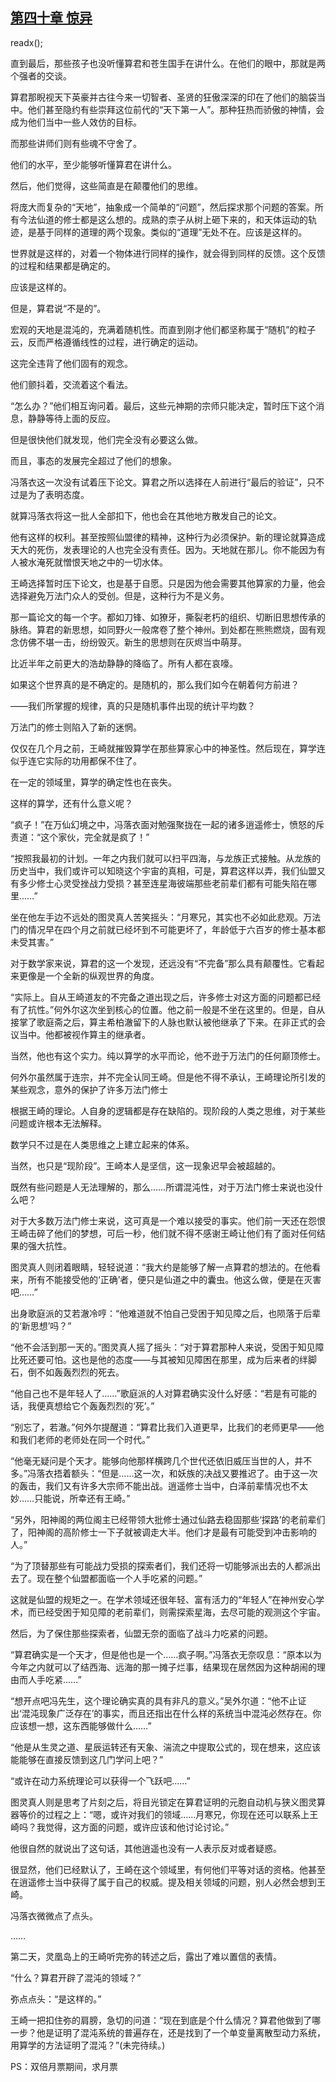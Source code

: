 ## [第四十章 惊异](https://www.xxbiquge.com/11_11207/9075803.html)
readx();

  直到最后，那些孩子也没听懂算君和苍生国手在讲什么。在他们的眼中，那就是两个强者的交谈。

  算君那睨视天下英豪并古往今来一切智者、圣贤的狂傲深深的印在了他们的脑袋当中。他们甚至隐约有些崇拜这位前代的“天下第一人”。那种狂热而骄傲的神情，会成为他们当中一些人效仿的目标。

  而那些讲师们则有些魂不守舍了。

  他们的水平，至少能够听懂算君在讲什么。

  然后，他们觉得，这些简直是在颠覆他们的思维。

  将庞大而复杂的“天地”，抽象成一个简单的“问题”，然后探求那个问题的答案。所有今法仙道的修士都是这么想的。成熟的柰子从树上砸下来的，和天体运动的轨迹，是基于同样的道理的两个现象。类似的“道理”无处不在。应该是这样的。

  世界就是这样的，对着一个物体进行同样的操作，就会得到同样的反馈。这个反馈的过程和结果都是确定的。

  应该是这样的。

  但是，算君说“不是的”。

  宏观的天地是混沌的，充满着随机性。而直到刚才他们都坚称属于“随机”的粒子云，反而严格遵循线性的过程，进行确定的运动。

  这完全违背了他们固有的观念。

  他们颤抖着，交流着这个看法。

  “怎么办？”他们相互询问着。最后，这些元神期的宗师只能决定，暂时压下这个消息，静静等待上面的反应。

  但是很快他们就发现，他们完全没有必要这么做。

  而且，事态的发展完全超过了他们的想象。

  冯落衣这一次没有试着压下论文。算君之所以选择在人前进行“最后的验证”，只不过是为了表明态度。

  就算冯落衣将这一批人全部扣下，他也会在其他地方散发自己的论文。

  他有这样的权利。甚至按照仙盟律的精神，这种行为必须保护。新的理论就算造成天大的死伤，发表理论的人也完全没有责任。因为。天地就在那儿。你不能因为有人被水淹死就憎恨天地之中的一切水体。

  王崎选择暂时压下论文，也是基于自愿。只是因为他会需要其他算家的力量，他会选择避免万法门众人的受创。但是，这种行为不是义务。

  那一篇论文的每一个字。都如刀锋、如獠牙，撕裂老朽的组织、切断旧思想传承的脉络。算君的新思想，如同野火一般席卷了整个神州。到处都在熊熊燃烧，固有观念仿佛不堪一击，纷纷毁灭。新生的思想则在灰烬当中萌芽。

  比近半年之前更大的浩劫静静的降临了。所有人都在哀嚎。

  如果这个世界真的是不确定的。是随机的，那么我们如今在朝着何方前进？

  ——我们所掌握的规律，真的只是随机事件出现的统计平均数？

  万法门的修士则陷入了新的迷惘。

  仅仅在几个月之前，王崎就摧毁算学在那些算家心中的神圣性。然后现在，算学连似乎连它实际的功用都保不住了。

  在一定的领域里，算学的确定性也在丧失。

  这样的算学，还有什么意义呢？

  “疯子！”在万仙幻境之中，冯落衣面对勉强聚拢在一起的诸多逍遥修士，愤怒的斥责道：“这个家伙，完全就是疯了！”

  “按照我最初的计划。一年之内我们就可以扫平四海，与龙族正式接触。从龙族的历史当中，我们或许可以知晓这个宇宙的真相，可是，算君这样以弄，我们仙盟又有多少修士心灵受挫战力受损？甚至连星海彼端那些老前辈们都有可能失陷在哪里……”

  坐在他左手边不远处的图灵真人苦笑摇头：“月寒兄，其实也不必如此悲观。万法门的情况早在四个月之前就已经坏到不可能更坏了，年龄低于六百岁的修士基本都未受其害。”

  对于数学家来说，算君的这一个发现，还远没有“不完备”那么具有颠覆性。它看起来更像是一个全新的纵观世界的角度。

  “实际上。自从王崎道友的不完备之道出现之后，许多修士对这方面的问题都已经有了抗性。”何外尔这次坐到核心的位置。他之前一般是不坐在这里的。但是，自从接掌了歌庭斋之后，算主希柏澈留下的人脉也默认被他继承了下来。在非正式的会议当中。他都被视作算主的继承者。

  当然，他也有这个实力。纯以算学的水平而论，他不逊于万法门的任何巅顶修士。

  何外尔虽然属于连宗，并不完全认同王崎。但是他不得不承认，王崎理论所引发的某些观念，意外的保护了许多万法门修士

  根据王崎的理论。人自身的逻辑都是存在缺陷的。现阶段的人类之思维，对于某些问题或许根本无法解释。

  数学只不过是在人类思维之上建立起来的体系。

  当然，也只是“现阶段”。王崎本人是坚信，这一现象迟早会被超越的。

  既然有些问题是人无法理解的，那么……所谓混沌性，对于万法门修士来说也没什么吧？

  对于大多数万法门修士来说，这可真是一个难以接受的事实。他们前一天还在怨恨王崎击碎了他们的梦想，可后一秒，他们就不得不感谢王崎让他们有了面对任何结果的强大抗性。

  图灵真人则闭着眼睛，轻轻说道：“我大约是能够了解一点算君的想法的。在他看来，所有不能接受他的‘正确’者，便只是仙道之中的囊虫。他这么做，便是在灭害吧……”

  出身歌庭派的艾若澈冷哼：“他难道就不怕自己受困于知见障之后，也陨落于后辈的‘新思想’吗？”

  “他不会活到那一天的。”图灵真人摇了摇头：“对于算君那种人来说，受困于知见障比死还要可怕。这也是他的态度——与其被知见障困在那里，成为后来者的绊脚石，倒不如轰轰烈烈的死去。

  “他自己也不是年轻人了……”歌庭派的人对算君确实没什么好感：“若是有可能的话，我便真想给它个轰轰烈烈的‘死’。”

  “别忘了，若澈。”何外尔提醒道：“算君比我们入道更早，比我们的老师更早——他和我们老师的老师处在同一个时代。”

  “他毫无疑问是个天才。能够向他那样横跨几个世代还依旧威压当世的人，并不多。”冯落衣捂着额头：“但是……这一次，和妖族的决战又要推迟了。由于这一次的轰击，我们又有许多大宗师不能出战。逍遥修士当中，白泽前辈情况也不太妙……只能说，所幸还有王崎。”

  “另外，阳神阁的两位阁主已经带领大批修士通过仙路去稳固那些‘探路’的老前辈们了，阳神阁的高阶修士一下子就被调走大半。他们才是最有可能受到冲击影响的人。”

  “为了顶替那些有可能战力受损的探索者们，我们还将一切能够派出去的人都派出去了。现在整个仙盟都面临一个人手吃紧的问题。”

  这就是仙盟的规矩之一。在学术领域还很年轻、富有活力的“年轻人”在神州安心学术，而已经受困于知见障的老前辈们，则需探索星海，去尽可能的观测这个宇宙。

  然后，为了保住那些探索者，仙盟无奈的面临了战斗力吃紧的问题。

  “算君确实是一个天才，但是他也是一个……疯子啊。”冯落衣无奈叹息：“原本以为今年之内就可以了结西海、远海的那一摊子烂事，结果现在居然因为这种胡闹的理由而人手吃紧……”

  “想开点吧冯先生，这个理论确实真的具有非凡的意义。”吴外尔道：“他不止证出‘混沌现象广泛存在’的事实，而且还指出在什么样的系统当中混沌必然存在。你应该想一想，这东西能够做什么……”

  “他是从生灵之道、星辰运转还有天象、湍流之中提取公式的，现在想来，这应该能能够在直接反馈到这几门学问上吧？”

  “或许在动力系统理论可以获得一个飞跃吧……”

  图灵真人则是思考了片刻之后，将目光锁定在算君证明的元胞自动机与狭义图灵算器等价的过程之上：“嗯，或许对我们的领域……月寒兄，你现在还可以联系上王崎吗？我觉得，这方面的问题，或许应该和他讨论讨论。”

  他很自然的就说出了这句话，其他逍遥也没有一人表示反对或者疑惑。

  很显然，他们已经默认了，王崎在这个领域里，有何他们平等对话的资格。他甚至在逍遥修士当中获得了属于自己的权威。提及相关领域的问题，别人必然会想到王崎。

  冯落衣微微点了点头。

  ……

  第二天，灵凰岛上的王崎听完弥的转述之后，露出了难以置信的表情。

  “什么？算君开辟了混沌的领域？”

  弥点点头：“是这样的。”

  王崎一把扣住弥的肩膀，急切的问道：“现在到底是个什么情况？算君他做到了哪一步？他是证明了混沌系统的普遍存在，还是找到了一个单变量离散型动力系统，用算学的方法证明了混沌？”(未完待续。)

  PS：双倍月票期间，求月票
